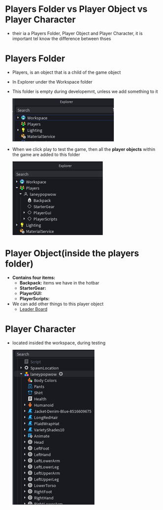 # Players Folder vs Player Object vs Player Character
- their ia a Players Folder, Player Object and Player Character, it is important tel know the difference between thses

# Players Folder
- Players, is an object that is a child of the game object
- In Explorer under the Workspace folder
- This folder is empty during developemnt, unless we add something to it

    ![alt text](./images/players-folder-development.png)
- When we click play to test the game, then all the **player objects** within the game are added to this folder

    ![alt text](./images/players-folder-testing.png)

# Player Object(inside the players folder)
- **Contains four items:**
    - **Backpack:** items we have in the hotbar
    - **StarterGear:**
    - **PlayerGUI:**
    - **PlayerScripts:**
- We can add other things to this player object
    - [Leader Board](./LeaderBoard.md)


# Player Character
- located insided the workspace, during testing

    ![alt text](./images/player-character.png)